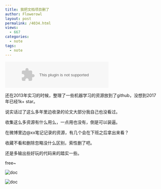 ```yaml
---
title: 我把文档项目删了
author: Flowerowl
layout: post
permalink: /4034.html
views:
  - 667
categories:
  - note
tags:
  - note
---
```


<embed src="//music.163.com/style/swf/widget.swf?sid=77115&type=2&auto=0&width=320&height=66" width="340" height="86"  allowNetworking="all">

还在2013年实习的时候，整理了一些机器学习的资源放到了github，没想到2017年已经1k+ star。

说实话过了这么多年里边收录的论文大部分我自己也没看过。

收集这么多资源有什么用么，一点用也没有，倒是可以装逼。

在微博里边@xx笔记记录的资源，有几个会在下班之后拿出来看？

收藏不看和删除忽略没什么区别，索性删了吧。

还是多输出些好玩的代码来的踏实一些。

free~

![doc](http://lazynight.me/wp-content/uploads/2017/04/doc.jpeg)

![doc](http://lazynight.me/wp-content/uploads/2017/04/doc2.jpeg)
